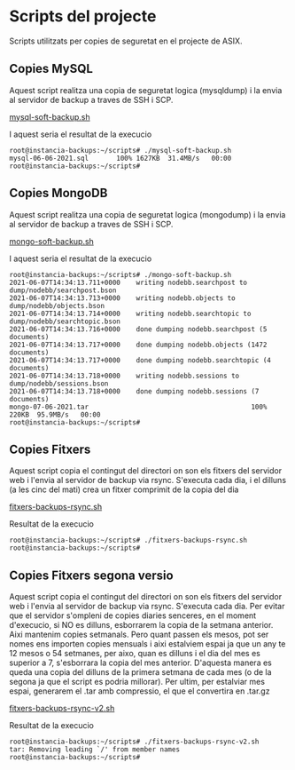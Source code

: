 # Scripts del projecte
Scripts utilitzats per copies de seguretat en el projecte de ASIX.
## Copies MySQL
Aquest script realitza una copia de seguretat logica (mysqldump) i la envia al servidor de backup a traves de SSH i SCP.

[mysql-soft-backup.sh](mysql-soft-backup.sh)

I aquest seria el resultat de la execucio

```
root@instancia-backups:~/scripts# ./mysql-soft-backup.sh
mysql-06-06-2021.sql       100% 1627KB  31.4MB/s   00:00
root@instancia-backups:~/scripts#
```

## Copies MongoDB
Aquest script realitza una copia de seguretat logica (mongodump) i la envia al servidor de backup a traves de SSH i SCP.

[mongo-soft-backup.sh](mongo-soft-backup.sh)

I aquest seria el resultat de la execucio

```
root@instancia-backups:~/scripts# ./mongo-soft-backup.sh
2021-06-07T14:34:13.711+0000    writing nodebb.searchpost to dump/nodebb/searchpost.bson
2021-06-07T14:34:13.713+0000    writing nodebb.objects to dump/nodebb/objects.bson
2021-06-07T14:34:13.714+0000    writing nodebb.searchtopic to dump/nodebb/searchtopic.bson
2021-06-07T14:34:13.716+0000    done dumping nodebb.searchpost (5 documents)
2021-06-07T14:34:13.717+0000    done dumping nodebb.objects (1472 documents)
2021-06-07T14:34:13.717+0000    done dumping nodebb.searchtopic (4 documents)
2021-06-07T14:34:13.718+0000    writing nodebb.sessions to dump/nodebb/sessions.bson
2021-06-07T14:34:13.718+0000    done dumping nodebb.sessions (7 documents)
mongo-07-06-2021.tar                                         100%  220KB  95.9MB/s   00:00
root@instancia-backups:~/scripts#
```

## Copies Fitxers
Aquest script copia el contingut del directori on son els fitxers del servidor web i l'envia al servidor de backup via rsync. S'executa cada dia, i el dilluns (a les cinc del mati) crea un fitxer comprimit de la copia del dia

[fitxers-backups-rsync.sh](fitxers-backups-rsync.sh)

Resultat de la execucio

```
root@instancia-backups:~/scripts# ./fitxers-backups-rsync.sh
root@instancia-backups:~/scripts#
```

## Copies Fitxers segona versio
Aquest script copia el contingut del directori on son els fitxers del servidor web i l'envia al servidor de backup via rsync. S'executa cada dia. Per evitar que el servidor s'ompleni de copies diaries senceres, en el moment d'execucio, si NO es dilluns,  esborrarem la copia de la setmana anterior. Aixi mantenim copies setmanals.
Pero quant passen els mesos, pot ser nomes ens importen copies mensuals i aixi estalviem espai ja que un any te 12 mesos o 54 setmanes, per aixo, quan es dilluns i el dia del mes es superior a 7, s'esborrara la copia del mes anterior. D'aquesta manera es queda una copia del dilluns de la primera setmana de cada mes (o de la segona ja que el script es podria millorar).
Per ultim, per estalviar mes espai, generarem el .tar amb compressio, el que el convertira en .tar.gz

[fitxers-backups-rsync-v2.sh](fitxers-backups-rsync-v2.sh)

Resultat de la execucio

```
root@instancia-backups:~/scripts# ./fitxers-backups-rsync-v2.sh
tar: Removing leading `/' from member names
root@instancia-backups:~/scripts#
```